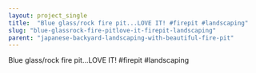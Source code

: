 ```yaml
---
layout: project_single
title:  "Blue glass/rock fire pit...LOVE IT! #firepit #landscaping"
slug: "blue-glassrock-fire-pitlove-it-firepit-landscaping"
parent: "japanese-backyard-landscaping-with-beautiful-fire-pit"
---
```

Blue glass/rock fire pit...LOVE IT! #firepit #landscaping